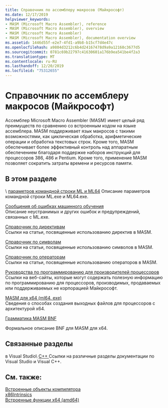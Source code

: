 ```yaml
---
title: Справочник по ассемблеру макросов (Майкрософт)
ms.date: 12/17/2019
helpviewer_keywords:
- MASM (Microsoft Macro Assembler), reference
- MASM (Microsoft Macro Assembler), overview
- MASM (Microsoft Macro Assembler)
- MASM (Microsoft Macro Assembler), documentation overview
ms.assetid: 1446d55f-e2e7-4fd1-a9b8-b15cf7d4e47c
ms.openlocfilehash: a9804d3212c6b4d24167478d9a9a12168c3677d5
ms.sourcegitcommit: 0781c69b22797c41630601a176b9ea541be4f2a3
ms.translationtype: MT
ms.contentlocale: ru-RU
ms.lasthandoff: 12/20/2019
ms.locfileid: "75312655"
---
```

# <a name="microsoft-macro-assembler-reference"></a>Справочник по ассемблеру макросов (Майкрософт)

Ассемблер Microsoft Macro Assembler (MASM) имеет целый ряд преимуществ по сравнению со встроенным кодом на языке ассемблера. MASM поддерживает язык макросов с такими возможностями, как циклическая обработка, арифметические операции и обработка текстовых строк. Кроме того, MASM обеспечивает более эффективный контроль над аппаратным обеспечением благодаря поддержке наборов инструкций для процессоров 386, 486 и Pentium. Кроме того, применение MASM позволяет сократить затраты времени и ресурсов памяти.

## <a name="in-this-section"></a>В этом разделе

\ [параметров командной строки ML и ML64](ml-and-ml64-command-line-reference.md)
Описание параметров командной строки ML.exe и ML64.exe.

[Сообщения об ошибках машинного обучения](ml-error-messages.md)\
Описание неустранимых и других ошибок и предупреждений, связанных с ML.exe.

[Справочник по директивам](directives-reference.md)\
Ссылки на статьи, посвященные использованию директив в MASM.

[Справочник по символам](symbols-reference.md)\
Ссылки на статьи, посвященные использованию символов в MASM.

[Справочник по операторам](operators-reference.md)\
Ссылки на статьи, посвященные использованию операторов в MASM.

[Руководства по программированию для производителей процессоров](processor-manufacturer-programming-manuals.md)\
Ссылки на веб-сайты, которые могут содержать полезную информацию по программированию для процессоров, производимых, продаваемых или поддерживаемых не корпорацией Майкрософт.

[MASM для x64 (ml64. exe)](masm-for-x64-ml64-exe.md)\
Сведения о способах создания выходных файлов для процессоров с архитектурой x64.

[Грамматика MASM BNF](masm-bnf-grammar.md)

Формальное описание BNF для MASM для x64.

## <a name="related-sections"></a>Связанные разделы

в Visual Studio\ [ C++ ](../../overview/visual-cpp-in-visual-studio.md)
Ссылки на различные разделы документации по Visual Studio и Visual C++.

## <a name="see-also"></a>См. также:

[Встроенные объекты компилятора](../../intrinsics/compiler-intrinsics.md)\
[x86Intrinsics](../../intrinsics/x86-intrinsics-list.md)\
[Встроенные функции x64 (amd64)](../../intrinsics/x64-amd64-intrinsics-list.md)
